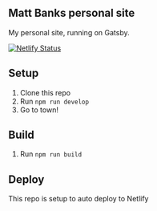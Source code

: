 ## Matt Banks personal site

My personal site, running on Gatsby.

[![Netlify Status](https://api.netlify.com/api/v1/badges/6f45f21e-f208-4c75-91b1-b0a44768ec3b/deploy-status)](https://app.netlify.com/sites/flamboyant-kirch-2cbf4f/deploys)

## Setup

1. Clone this repo
2. Run `npm run develop`
3. Go to town!

## Build

1. Run `npm run build`

## Deploy

This repo is setup to auto deploy to Netlify
